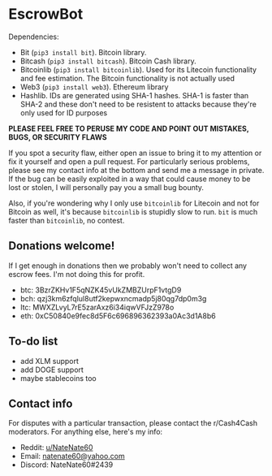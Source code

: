 # EscrowBot

Dependencies:

- Bit (`pip3 install bit`). Bitcoin library.
- Bitcash (`pip3 install bitcash`). Bitcoin Cash library.
- Bitcoinlib (`pip3 install bitcoinlib`). Used for its Litecoin functionality and fee estimation. The Bitcoin functionality is not actually used
- Web3 (`pip3 install web3`). Ethereum library
- Hashlib. IDs are generated using SHA-1 hashes. SHA-1 is faster than SHA-2 and these don't need to be resistent to attacks because they're only used for ID purposes

**PLEASE FEEL FREE TO PERUSE MY CODE AND POINT OUT MISTAKES, BUGS, OR SECURITY FLAWS**

If you spot a security flaw, either open an issue to bring it to my attention or fix it yourself and open a pull request. For particularly serious problems, please see my contact info at the bottom and send me a message in private. If the bug can be easily exploited in a way that could cause money to be lost or stolen, I will personally pay you a small bug bounty.

Also, if you're wondering why I only use `bitcoinlib` for Litecoin and not for Bitcoin as well, it's because `bitcoinlib` is stupidly slow to run. `bit` is much faster than `bitcoinlib`, no contest.

## Donations welcome!

If I get enough in donations then we probably won't need to collect any escrow fees. I'm not doing this for profit.

- btc: 3BzrZKHv1F5qNZK45vUkZMBZUrpF1vtgD9
- bch: qzj3km6zfqlul8utf2kepwxncmadp5j80qg7dp0m3g
- ltc: MWXZLvyL7rE5zarAxz6i34iqwVFJzZ978o
- eth: 0xC50840e9fec8d5F6c696896362393a0Ac3d1A8b6


## To-do list

- add XLM support
- add DOGE support
- maybe stablecoins too

## Contact info

For disputes with a particular transaction, please contact the r/Cash4Cash moderators. For anything else, here's my info:

- Reddit: [u/NateNate60](https://reddit.com/u/NateNate60)
- Email: natenate60@yahoo.com
- Discord: NateNate60\#2439

